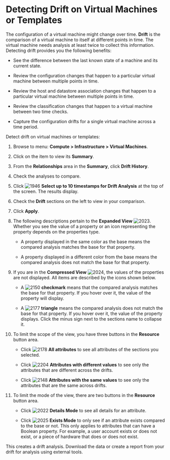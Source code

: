 # Detecting Drift on Virtual Machines or Templates

The configuration of a virtual machine might change over time. **Drift** is the comparison of a virtual machine to itself at different points in time. The virtual machine needs analysis at least twice to collect this information. Detecting drift provides you the following benefits:

- See the difference between the last known state of a machine and its current state.

- Review the configuration changes that happen to a particular virtual machine between multiple points in time.

- Review the host and datastore association changes that happen to a particular virtual machine between multiple points in time.

- Review the classification changes that happen to a virtual machine between two time checks.

- Capture the configuration drifts for a single virtual machine across a time period.

Detect drift on virtual machines or templates:

1. Browse to menu: **Compute > Infrastructure > Virtual Machines**.

2. Click on the item to view its **Summary**.

3. From the **Relationships** area in the **Summary**, click **Drift History**.

4. Check the analyses to compare.

5. Click ![1946](../images/1946.png) **Select up to 10 timestamps for Drift Analysis** at
   the top of the screen. The results display.

6. Check the **Drift** sections on the left to view in your comparison.

7. Click **Apply**.

8. The following descriptions pertain to the **Expanded View** ![2023](../images/2023.png).
   Whether you see the value of a property or an icon representing the property depends on the properties type.

      - A property displayed in the same color as the base means the
        compared analysis matches the base for that property.

      - A property displayed in a different color from the base means
        the compared analysis does not match the base for that property.

9. If you are in the **Compressed View** ![2024](../images/2024.png), the values of the
   properties are not displayed. All items are described by the icons shown below.

    - A ![2150](../images/2150.png) **checkmark** means that the compared analysis matches the base for that property. If you hover over it, the value of the property will display.

    - A ![2177](../images/2177.png) **triangle** means the compared analysis does not match the base for that property. If you hover over it, the value of the property displays. Click the minus sign next to the sections name to collapse it.

10. To limit the scope of the view, you have three buttons in the **Resource** button area.

    - Click ![2178](../images/2178.png) **All attributes** to see all attributes of the sections you selected.

    - Click ![2204](../images/2204.png) **Attributes with different values** to see only the attributes that are different across the drifts.

    - Click ![2148](../images/2148.png) **Attributes with the same values** to see only the attributes that are the same across drifts.

11. To limit the mode of the view, there are two buttons in the **Resource** button area.

    - Click ![2022](../images/2022.png) **Details Mode** to see all details for an attribute.

    - Click ![2025](../images/2025.png) **Exists Mode** to only see if an attribute exists compared to the base or not. This only applies to attributes that can have a Boolean property. For example, a user account exists or does not exist, or a piece of hardware that does or does not exist.

This creates a drift analysis. Download the data or create a report from your drift for
analysis using external tools.
